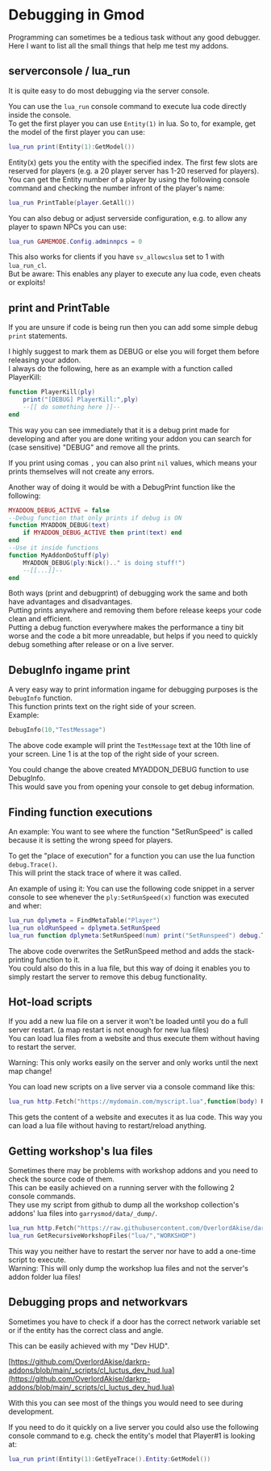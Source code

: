 # Debugging in Gmod

Programming can sometimes be a tedious task without any good debugger.  
Here I want to list all the small things that help me test my addons.


## serverconsole / lua_run

It is quite easy to do most debugging via the server console.

You can use the `lua_run` console command to execute lua code directly inside the console.  
To get the first player you can use `Entity(1)` in lua. So to, for example, get the model of the first player you can use:

```lua
lua_run print(Entity(1):GetModel())
```

Entity(x) gets you the entity with the specified index. The first few slots are reserved for players (e.g. a 20 player server has 1-20 reserved for players).  
You can get the Entity number of a player by using the following console command and checking the number infront of the player's name:

```lua
lua_run PrintTable(player.GetAll())
```

You can also debug or adjust serverside configuration, e.g. to allow any player to spawn NPCs you can use:

```lua
lua_run GAMEMODE.Config.adminnpcs = 0
```

This also works for clients if you have `sv_allowcslua` set to 1 with `lua_run_cl`.  
But be aware: This enables any player to execute any lua code, even cheats or exploits!


## print and PrintTable

If you are unsure if code is being run then you can add some simple debug `print` statements.

I highly suggest to mark them as DEBUG or else you will forget them before releasing your addon.  
I always do the following, here as an example with a function called PlayerKill:

```lua
function PlayerKill(ply)
    print("[DEBUG] PlayerKill:",ply)
    --[[ do something here ]]--
end
```

This way you can see immediately that it is a debug print made for developing and after you are done writing your addon you can search for (case sensitive) "DEBUG" and remove all the prints.

If you print using comas `,` you can also print `nil` values, which means your prints themselves will not create any errors.

Another way of doing it would be with a DebugPrint function like the following:

```lua
MYADDON_DEBUG_ACTIVE = false
--Debug function that only prints if debug is ON
function MYADDON_DEBUG(text)
    if MYADDON_DEBUG_ACTIVE then print(text) end
end
--Use it inside functions
function MyAddonDoStuff(ply)
    MYADDON_DEBUG(ply:Nick().." is doing stuff!")
    --[[...]]--
end
```

Both ways (print and debugprint) of debugging work the same and both have advantages and disadvantages.  
Putting prints anywhere and removing them before release keeps your code clean and efficient.  
Putting a debug function everywhere makes the performance a tiny bit worse and the code a bit more unreadable, but helps if you need to quickly debug something after release or on a live server.


## DebugInfo ingame print

A very easy way to print information ingame for debugging purposes is the `DebugInfo` function.  
This function prints text on the right side of your screen.  
Example:

```lua
DebugInfo(10,"TestMessage")
```

The above code example will print the `TestMessage` text at the 10th line of your screen. Line 1 is at the top of the right side of your screen.

You could change the above created MYADDON_DEBUG function to use DebugInfo.  
This would save you from opening your console to get debug information.


## Finding function executions

An example: You want to see where the function "SetRunSpeed" is called because it is setting the wrong speed for players.

To get the "place of execution" for a function you can use the lua function `debug.Trace()`.  
This will print the stack trace of where it was called.

An example of using it: You can use the following code snippet in a server console to see whenever the `ply:SetRunSpeed(x)` function was executed and wher:

```lua
lua_run dplymeta = FindMetaTable("Player")
lua_run oldRunSpeed = dplymeta.SetRunSpeed
lua_run function dplymeta:SetRunSpeed(num) print("SetRunspeed") debug.Trace() oldRunSpeed(self,num) end
```

The above code overwrites the SetRunSpeed method and adds the stack-printing function to it.  
You could also do this in a lua file, but this way of doing it enables you to simply restart the server to remove this debug functionality.


## Hot-load scripts

If you add a new lua file on a server it won't be loaded until you do a full server restart. (a map restart is not enough for new lua files)  
You can load lua files from a website and thus execute them without having to restart the server.

Warning: This only works easily on the server and only works until the next map change!

You can load new scripts on a live server via a console command like this:

```lua
lua_run http.Fetch("https://mydomain.com/myscript.lua",function(body) RunString(body) end)
```

This gets the content of a website and executes it as lua code. This way you can load a lua file without having to restart/reload anything.


## Getting workshop's lua files

Sometimes there may be problems with workshop addons and you need to check the source code of them.  
This can be easily achieved on a running server with the following 2 console commands.  
They use my script from github to dump all the workshop collection's addons' lua files into `garrysmod/data/_dump/`.

```lua
lua_run http.Fetch("https://raw.githubusercontent.com/OverlordAkise/darkrp-addons/main/_scripts/sv_get_workshop_files.lua",function(b)RunString(b)end)
lua_run GetRecursiveWorkshopFiles("lua/","WORKSHOP")
```

This way you neither have to restart the server nor have to add a one-time script to execute.  
Warning: This will only dump the workshop lua files and not the server's addon folder lua files!


## Debugging props and networkvars

Sometimes you have to check if a door has the correct network variable set or if the entity has the correct class and angle.

This can be easily achieved with my "Dev HUD".

[https://github.com/OverlordAkise/darkrp-addons/blob/main/_scripts/cl_luctus_dev_hud.lua](https://github.com/OverlordAkise/darkrp-addons/blob/main/_scripts/cl_luctus_dev_hud.lua)

With this you can see most of the things you would need to see during development.

If you need to do it quickly on a live server you could also use the following console command to e.g. check the entity's model that Player#1 is looking at:

```lua
lua_run print(Entity(1):GetEyeTrace().Entity:GetModel())
```
